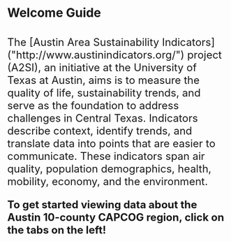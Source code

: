 # Welcome Guide 

<br>
<font size="5">
The [Austin Area Sustainability Indicators]("http://www.austinindicators.org/") project (A2SI), an initiative at the University of Texas at Austin, aims is to measure the quality of life, sustainability trends, and serve as the foundation to address challenges in Central Texas. Indicators describe context, identify trends, and translate data into points that are easier to communicate. These indicators span air quality, population demographics, health, mobility, economy, and the environment.
 
<br>

**To get started viewing data about the Austin 10-county CAPCOG region, click on the tabs on the left!** 

</font>
